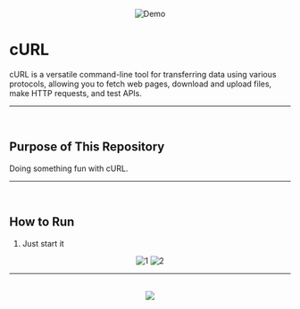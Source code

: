 <div align=center>
  
![Demo](https://github.com/user-attachments/assets/446e70c4-be6a-49ac-950e-506a86421309)
</div>

# cURL

cURL is a versatile command-line tool for transferring data using various protocols, allowing you to fetch web pages, download and upload files, make HTTP requests, and test APIs.

<hr><br>

## Purpose of This Repository

Doing something fun with cURL.

<hr><br>

## How to Run

1. Just start it

<div align=center>
  
![1](https://github.com/user-attachments/assets/77e66fea-47b4-45ab-afb2-8265f0fdd9b0)
![2](https://github.com/user-attachments/assets/68646dcf-656a-4f4c-b89a-954383fdaf70)
</div>
<hr><br>

<div align="center">
  <a href="https://www.instagram.com/guanshiyin_/">
     <img src="https://capsule-render.vercel.app/api?type=waving&height=200&color=20:72aae3,100:cadbf5&section=footer&reversal=false&textBg=false&fontAlignY=50&descAlign=48&descAlignY=59"/>
  </a>
</div>
